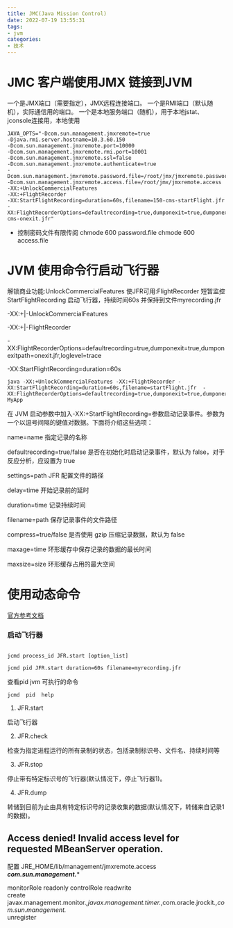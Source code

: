 ```yaml
---
title: JMC(Java Mission Control)
date: 2022-07-19 13:55:31
tags:
- jvm
categories:
- 技术
---
```


# JMC 客户端使用JMX 链接到JVM 

一个是JMX端口（需要指定），JMX远程连接端口。
一个是RMI端口（默认随机），实际通信用的端口。
一个是本地服务端口（随机），用于本地jstat、jconsole连接用，本地使用

```
JAVA_OPTS="-Dcom.sun.management.jmxremote=true
-Djava.rmi.server.hostname=10.3.60.150
-Dcom.sun.management.jmxremote.port=10000  
-Dcom.sun.management.jmxremote.rmi.port=10001
-Dcom.sun.management.jmxremote.ssl=false    
-Dcom.sun.management.jmxremote.authenticate=true 
-Dcom.sun.management.jmxremote.password.file=/root/jmx/jmxremote.password
-Dcom.sun.management.jmxremote.access.file=/root/jmx/jmxremote.access
-XX:+UnlockCommercialFeatures
-XX:+FlightRecorder
-XX:StartFlightRecording=duration=60s,filename=150-cms-startFlight.jfr
-XX:FlightRecorderOptions=defaultrecording=true,dumponexit=true,dumponexitpath=150-cms-onexit.jfr"
```


+ 控制密码文件有限传阅
chmode 600 password.file
chmode 600 access.file

# JVM 使用命令行启动飞行器

解锁商业功能:UnlockCommercialFeatures  使JFR可用:FlightRecorder  短暂监控 StartFlightRecording 启动飞行器，持续时间60s 并保持到文件myrecording.jfr

-XX:+|-UnlockCommercialFeatures

-XX:+|-FlightRecorder

-XX:FlightRecorderOptions=defaultrecording=true,dumponexit=true,dumponexitpath=onexit.jfr,loglevel=trace

-XX:StartFlightRecording=duration=60s

```
java -XX:+UnlockCommercialFeatures -XX:+FlightRecorder -XX:StartFlightRecording=duration=60s,filename=startFlight.jfr  -XX:FlightRecorderOptions=defaultrecording=true,dumponexit=true,dumponexitpath=onexit.jfr,loglevel=trace MyApp
```

在 JVM 启动参数中加入-XX:+StartFlightRecording=参数启动记录事件。参数为一个以逗号间隔的键值对数据。下面将介绍这些选项：

name=name
指定记录的名称

defaultrecording=true/false
是否在初始化时启动记录事件，默认为 false，对于反应分析，应设置为 true

settings=path
JFR 配置文件的路径

delay=time
开始记录前的延时

duration=time
记录持续时间

filename=path
保存记录事件的文件路径

compress=true/false
是否使用 gzip 压缩记录数据，默认为 false

maxage=time
环形缓存中保存记录的数据的最长时间

maxsize=size
环形缓存占用的最大空间



# 使用动态命令
[官方参考文档](https://docs.oracle.com/javacomponents/jmc-5-4/jfr-runtime-guide/run.htm#JFRUH164)
### 启动飞行器

```

jcmd process_id JFR.start [option_list]

jcmd pid JFR.start duration=60s filename=myrecording.jfr

```

查看pid jvm 可执行的命令
```shell script
jcmd  pid  help
```

1. JFR.start

启动飞行器

2. JFR.check

检查为指定进程运行的所有录制的状态，包括录制标识号、文件名、持续时间等

3. JFR.stop

停止带有特定标识号的飞行器(默认情况下，停止飞行器1)。

4. JFR.dump

转储到目前为止由具有特定标识号的记录收集的数据(默认情况下，转储来自记录1的数据)。



## Access denied! Invalid access level for requested MBeanServer operation.

配置 JRE_HOME/lib/management/jmxremote.access  ***com.sun.management.****

monitorRole   readonly
controlRole   readwrite \
              create javax.management.monitor.*,javax.management.timer.*,com.oracle.jrockit.*,com.sun.management.* \
              unregister
